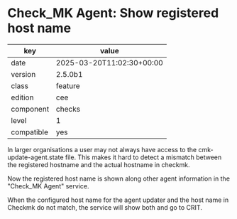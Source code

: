 [//]: # (werk v2)
# Check_MK Agent: Show registered host name

key        | value
---------- | ---
date       | 2025-03-20T11:02:30+00:00
version    | 2.5.0b1
class      | feature
edition    | cee
component  | checks
level      | 1
compatible | yes

In larger organisations a user may not always have access to the
cmk-update-agent.state file. This makes it hard to detect a mismatch between
the registered hostname and the actual hostname in checkmk.

Now the registered host name is shown along other agent information in the
"Check_MK Agent" service.

When the configured host name for the agent updater and the host name in Checkmk
do not match, the service will show both and go to CRIT.
